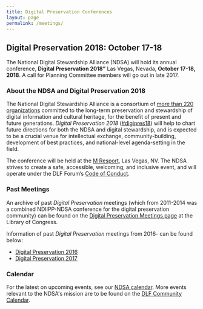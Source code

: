 ```yaml
---
title: Digital Preservation Conferences
layout: page
permalink: /meetings/
---
```


## Digital Preservation 2018: October 17-18

The National Digital Stewardship Alliance (NDSA) will hold its annual conference, **Digital Preservation 2018”** Las Vegas, Nevada, **October 17-18, 2018**. A call for Planning Committee members will go out in late 2017.

### About the NDSA and Digital Preservation 2018

The National Digital Stewardship Alliance is a consortium of [more than 220 organizations](http://ndsa.org/members-list/) committed to the long-term preservation and stewardship of digital information and cultural heritage, for the benefit of present and future generations. _Digital Preservation 2018_ ([#digipres18](https://twitter.com/search?q=%23digipres18&src=typd)) will help to chart future directions for both the NDSA and digital stewardship, and is expected to be a crucial venue for intellectual exchange, community-building, development of best practices, and national-level agenda-setting in the field.

The conference will be held at the [M Resport](http://www.themresort.com/), Las Vegas, NV. The NDSA strives to create a safe, accessible, welcoming, and inclusive event, and will operate under the DLF Forum’s [Code of Conduct](https://www.diglib.org/about/code-of-conduct/).

### Past Meetings

An archive of past *Digital Preservation* meetings (which from 2011-2014 was a combined NDIIPP-NDSA conference for the digital preservation community) can be found on the [Digital Preservation Meetings page](http://www.digitalpreservation.gov/meetings/) at the Library of Congress.

Information of past *Digital Preservation* meetings from 2016- can be found below:
* [Digital Preservation 2016](/digital-preservation-2016)
* [Digital Preservation 2017](/digital-preservation-2017)

### Calendar

For the latest on upcoming events, see our [NDSA calendar](/calendar). More events relevant to the NDSA's mission are to be found on the [DLF Community Calendar](https://www.diglib.org/opportunities/calendar/).
